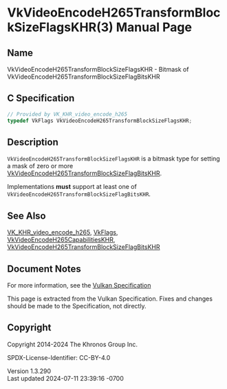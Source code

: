 # VkVideoEncodeH265TransformBlockSizeFlagsKHR(3) Manual Page

## Name

VkVideoEncodeH265TransformBlockSizeFlagsKHR - Bitmask of
VkVideoEncodeH265TransformBlockSizeFlagBitsKHR



## <a href="#_c_specification" class="anchor"></a>C Specification

``` c
// Provided by VK_KHR_video_encode_h265
typedef VkFlags VkVideoEncodeH265TransformBlockSizeFlagsKHR;
```

## <a href="#_description" class="anchor"></a>Description

`VkVideoEncodeH265TransformBlockSizeFlagsKHR` is a bitmask type for
setting a mask of zero or more
[VkVideoEncodeH265TransformBlockSizeFlagBitsKHR](https://registry.khronos.org/vulkan/specs/1.3-extensions/man/html/VkVideoEncodeH265TransformBlockSizeFlagBitsKHR.html).

Implementations **must** support at least one of
`VkVideoEncodeH265TransformBlockSizeFlagBitsKHR`.

## <a href="#_see_also" class="anchor"></a>See Also

[VK_KHR_video_encode_h265](https://registry.khronos.org/vulkan/specs/1.3-extensions/man/html/VK_KHR_video_encode_h265.html),
[VkFlags](https://registry.khronos.org/vulkan/specs/1.3-extensions/man/html/VkFlags.html),
[VkVideoEncodeH265CapabilitiesKHR](https://registry.khronos.org/vulkan/specs/1.3-extensions/man/html/VkVideoEncodeH265CapabilitiesKHR.html),
[VkVideoEncodeH265TransformBlockSizeFlagBitsKHR](https://registry.khronos.org/vulkan/specs/1.3-extensions/man/html/VkVideoEncodeH265TransformBlockSizeFlagBitsKHR.html)

## <a href="#_document_notes" class="anchor"></a>Document Notes

For more information, see the <a
href="https://registry.khronos.org/vulkan/specs/1.3-extensions/html/vkspec.html#VkVideoEncodeH265TransformBlockSizeFlagsKHR"
target="_blank" rel="noopener">Vulkan Specification</a>

This page is extracted from the Vulkan Specification. Fixes and changes
should be made to the Specification, not directly.

## <a href="#_copyright" class="anchor"></a>Copyright

Copyright 2014-2024 The Khronos Group Inc.

SPDX-License-Identifier: CC-BY-4.0

Version 1.3.290  
Last updated 2024-07-11 23:39:16 -0700
